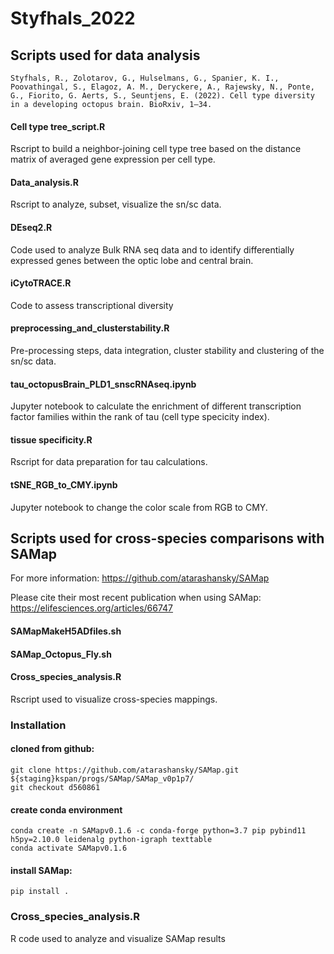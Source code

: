 # Styfhals_2022

## Scripts used for data analysis
```
Styfhals, R., Zolotarov, G., Hulselmans, G., Spanier, K. I., Poovathingal, S., Elagoz, A. M., Deryckere, A., Rajewsky, N., Ponte,
G., Fiorito, G. Aerts, S., Seuntjens, E. (2022). Cell type diversity in a developing octopus brain. BioRxiv, 1–34.
```

#### Cell type tree_script.R

Rscript to build a neighbor-joining cell type tree based on the distance matrix of averaged gene expression per cell type.

#### Data_analysis.R

Rscript to analyze, subset, visualize the sn/sc data.

#### DEseq2.R

Code used to analyze Bulk RNA seq data and to identify differentially expressed genes between the optic lobe and central brain.

#### iCytoTRACE.R

Code to assess transcriptional diversity

#### preprocessing_and_clusterstability.R

Pre-processing steps, data integration, cluster stability and clustering of the sn/sc data.

#### tau_octopusBrain_PLD1_snscRNAseq.ipynb

Jupyter notebook to calculate the enrichment of different transcription factor families within the rank of tau (cell type specicity index).

#### tissue specificity.R

Rscript for data preparation for tau calculations.

#### tSNE_RGB_to_CMY.ipynb

Jupyter notebook to change the color scale from RGB to CMY.


## Scripts used for cross-species comparisons with SAMap

For more information: https://github.com/atarashansky/SAMap

Please cite their most recent publication when using SAMap: https://elifesciences.org/articles/66747

#### SAMapMakeH5ADfiles.sh 

#### SAMap_Octopus_Fly.sh

#### Cross_species_analysis.R
Rscript used to visualize cross-species mappings.

### Installation 

#### cloned from github:
```
git clone https://github.com/atarashansky/SAMap.git ${staging}kspan/progs/SAMap/SAMap_v0p1p7/
git checkout d560861
```
#### create conda environment
```
conda create -n SAMapv0.1.6 -c conda-forge python=3.7 pip pybind11 h5py=2.10.0 leidenalg python-igraph texttable
conda activate SAMapv0.1.6
```
#### install SAMap:
```
pip install .
```
### Cross_species_analysis.R
R code used to analyze and visualize SAMap results



